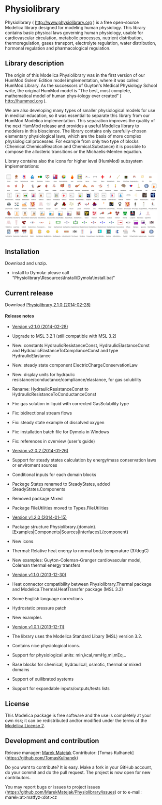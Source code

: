 # Physiolibrary  

Physiolibrary ( http://www.physiolibrary.org ) is a free open-source Modelica library designed for modeling human physiology. 
This library contains basic physical laws governing human physiology, usable for cardiovascular circulation,
metabolic processes, nutrient distribution, thermoregulation, gases transport, electrolyte regulation, 
water distribution, hormonal regulation and pharmacological regulation.

## Library description

The origin of this Modelica Physiolibrary was in the first version of our HumMod Golem Edition model implementation,
where it was called HumMod.Library. As the successors of Guyton's Medical Physiology School write, 
the original HumMod model is “The best, most complete, mathematical model of human phys-iology ever created” ( http://hummod.org ).

We are also developing many types of smaller physiological models for use in medical education, 
so it was essential to separate this library from our HumMod Modelica implementation. This separation improves 
the quality of the next HumMod release and provides a useful Modelica library to modelers in this bioscience.
The library contains only carefully-chosen elementary physiological laws, which are the basis of more complex physiological
processes. For example from only two type of blocks (Chemical.ChemicalReaction and Chemical.Substance) it is 
possible to compose the allosteric transitions or the Michaelis-Menten equation.

Library contains also the icons for higher level (HumMod) subsystem implementations:

![screenshot](screenshot.png)

## Installation
Download and unzip. 
* install to Dymola: please call "Physiolibrary\Resources\Install\Dymola\install.bat"  

## Current release

Download [Physiolibrary 2.1.0 (2014-02-28)](../../archive/v2.1.0.zip)

#### Release notes

*  [Version v2.1.0 (2014-02-28)](../../archive/v2.1.0.zip)
 * Upgrade to MSL 3.2.1 (still compatible with MSL 3.2)
 * New: constants HydraulicResistanceConst, HydraulicElastanceConst and HydraulicElastanceToComplianceConst and type HydraulicElastance
 * New: steady state component ElectricChargeConservationLaw
 * New: display units for hydraulic resistance/conductance/compliance/elastance, for gas solubility 
 * Rename:  HydraulicResistanceConst to HydraulicResistanceToConductanceConst
 * Fix: gas solution in liquid with corrected GasSolubility type
 * Fix: bidirectional stream flows
 * Fix: steady state example of dissolved oxygen 
 * Fix: installation batch file for Dymola in Windows
 * Fix: references in overview (user's guide)

*  [Version v2.0.2 (2014-01-26)](../../archive/v2.0.2.zip)
 * Support for steady states calculation by energy/mass conservation laws or enviroment sources
 * Conditional inputs for each domain blocks
 * Package States renamed to SteadyStates, added SteadyStates.Components
 * Removed package Mixed
 * Package FileUtilities moved to Types.FileUtilities

*  [Version v1.2.0 (2014-01-15)](../../archive/v1.2.0.zip)
 * Package structure Physiolibrary.{domain}.[Examples|Components|Sources|Interfaces].{component}
 * New icons
 * Thermal: Relative heat energy to normal body temperature (37degC) 
 * New examples: 
	Guyton-Coleman-Granger cardiovascular model, 
	Coleman thermal energy transfers

*  [Version v1.1.0 (2013-12-30)](../../archive/v1.1.0.zip)
 * Heat connector compatibility between Physiolibrary.Thermal package and Modelica.Thermal.HeatTransfer package (MSL 3.2)
 * Some English language corrections
 * Hydrostatic pressure patch
 * New examples 
 
*  [Version v1.0.1 (2013-12-11)](../../archive/v1.0.1.zip)
 * The library uses the Modelica Standard Libary (MSL) version 3.2.
 * Contains nice physiological icons.
 * Support for physiological units: min,kcal,mmHg,ml,mEq,.. 
 * Base blocks for chemical, hydraulical, osmotic, thermal or mixed domains
 * Support of euilibrated systems
 * Support for expandable inputs/outputs/tests lists 

## License

This Modelica package is free software and the use is completely at your own risk;
it can be redistributed and/or modified under the terms of the [Modelica License 2](https://modelica.org/licenses/ModelicaLicense2).

## Development and contribution
Release manager: [Marek Matejak](http://www.physiome.cz)
Contributor: [Tomas Kulhanek] (https://github.com/TomasKulhanek)

Do you want to contribute?
It is easy. Make a fork in your GitHub account, do your commit and do the pull request. The project is now open for new contributors.

You may report bugs or issues to project issues (https://github.com/MarekMatejak/Physiolibrary/issues) or to e-mail: marek\<at\>matfyz\<dot\>cz



